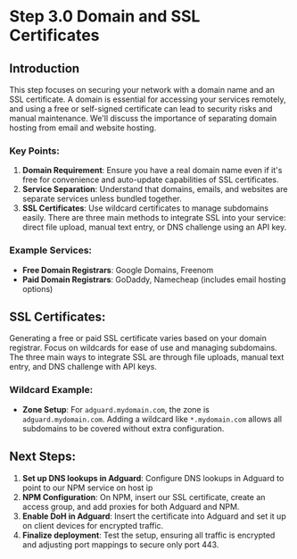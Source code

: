 # Step 3.0 Domain and SSL Certificates

## Introduction
This step focuses on securing your network with a domain name and an SSL certificate. A domain is essential for accessing your services remotely, and using a free or self-signed certificate can lead to security risks and manual maintenance. We'll discuss the importance of separating domain hosting from email and website hosting.

### Key Points:
1. **Domain Requirement**: Ensure you have a real domain name even if it's free for convenience and auto-update capabilities of SSL certificates.
2. **Service Separation**: Understand that domains, emails, and websites are separate services unless bundled together.
3. **SSL Certificates**: Use wildcard certificates to manage subdomains easily. There are three main methods to integrate SSL into your service: direct file upload, manual text entry, or DNS challenge using an API key.

### Example Services:
- **Free Domain Registrars**: Google Domains, Freenom
- **Paid Domain Registrars**: GoDaddy, Namecheap (includes email hosting options)

## SSL Certificates:
Generating a free or paid SSL certificate varies based on your domain registrar. Focus on wildcards for ease of use and managing subdomains. The three main ways to integrate SSL are through file uploads, manual text entry, and DNS challenge with API keys.

### Wildcard Example:
- **Zone Setup**: For `adguard.mydomain.com`, the zone is `adguard.mydomain.com`. Adding a wildcard like `*.mydomain.com` allows all subdomains to be covered without extra configuration.

## Next Steps:
1. **Set up DNS lookups in Adguard**: Configure DNS lookups in Adguard to point to our NPM service on host ip
2. **NPM Configuration**: On NPM, insert our SSL certificate, create an access group, and add proxies for both Adguard and NPM.
3. **Enable DoH in Adguard**: Insert the certificate into Adguard and set it up on client devices for encrypted traffic.
4. **Finalize deployment**: Test the setup, ensuring all traffic is encrypted and adjusting port mappings to secure only port 443.

